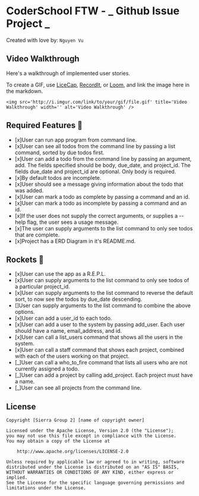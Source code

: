 # CoderSchool FTW - _ Github Issue Project _

Created with love by: `Nguyen Vu`


## Video Walkthrough

Here's a walkthrough of implemented user stories.

To create a GIF, use [LiceCap](http://www.cockos.com/licecap/), [RecordIt](http://www.recordit.co), or [Loom](http://www.useloom.com), and link the image here in the markdown.

```
<img src='http://i.imgur.com/link/to/your/gif/file.gif' title='Video Walkthrough' width='' alt='Video Walkthrough' />
```

## Required Features 🎯
- [x]User can run app program from command line.
- [x]User can see all todos from the command line by passing a list command, sorted by due todos first.
- [x]User can add a todo from the command line by passing an argument, add. The fields specified should be body, due_date, and project_id. The fields due_date and project_id are optional. Only body is required.
- [x]By default todos are incomplete.
- [x]User should see a message giving information about the todo that was added.
- [x]User can mark a todo as complete by passing a command and an id.
- [x]User can mark a todo as incomplete by passing a command and an id.
- [x]If the user does not supply the correct arguments, or supplies a --help flag, the user sees a usage message.
- [x]The user can supply arguments to the list command to only see todos that are complete.
- [x]Project has a ERD Diagram in it's README.md.
## Rockets 🚀
- [x]User can use the app as a R.E.P.L.
- [x]User can supply arguments to the list command to only see todos of a particular project_id.
- [x]User can supply arguments to the list command to reverse the default sort, to now see the todos by due_date descending.
- []User can supply arguments to the list command to combine the above options.
- [x]User can add a user_id to each todo.
- [x]User can add a user to the system by passing add_user. Each user should have a name, email_address, and id.
- [x]User can call a list_users command that shows all the users in the system.
- [x]User can call a staff command that shows each project, combined with each of the users working on that project.
- [_]User can call a who_to_fire command that lists all users who are not currently assigned a todo.
- [_]User can add a project by calling add_project. Each project must have a name.
- [_]User can see all projects from the command line.


## License

    Copyright [Sierra Group 2] [name of copyright owner]

    Licensed under the Apache License, Version 2.0 (the "License");
    you may not use this file except in compliance with the License.
    You may obtain a copy of the License at

        http://www.apache.org/licenses/LICENSE-2.0

    Unless required by applicable law or agreed to in writing, software
    distributed under the License is distributed on an "AS IS" BASIS,
    WITHOUT WARRANTIES OR CONDITIONS OF ANY KIND, either express or implied.
    See the License for the specific language governing permissions and
    limitations under the License.
